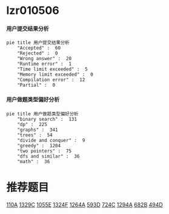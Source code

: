 # lzr010506

<!-- tabs:start -->



#### **用户提交结果分析**

```mermaid
pie title 用户提交结果分析
    "Accepted" :  60
    "Rejected" :  0
    "Wrong answer" :  20
    "Runtime error" :  1
    "Time limit exceeded" :  5
    "Memory limit exceeded" :  0
    "Compilation error" :  12
    "Partial" :  0
```

#### **用户做题类型偏好分析**

```mermaid
pie title 用户做题类型偏好分析
    "binary search" :  131
    "dp" :  225
    "graphs" :  341
    "trees" :  54
    "divide and conquer" :  9
    "greedy" :  1204
    "two pointers" :  75
    "dfs and similar" :  36
    "math" :  36
```



<!-- tabs:end -->
# 推荐题目
[110A](https://codeforces.com/contest/110/problem/A)
[1329C](https://codeforces.com/contest/1329/problem/C)
[1055E](https://codeforces.com/contest/1055/problem/E)
[1324F](https://codeforces.com/contest/1324/problem/F)
[1264A](https://codeforces.com/contest/1264/problem/A)
[593D](https://codeforces.com/contest/593/problem/D)
[724C](https://codeforces.com/contest/724/problem/C)
[1294A](https://codeforces.com/contest/1294/problem/A)
[682B](https://codeforces.com/contest/682/problem/B)
[494D](https://codeforces.com/contest/494/problem/D)
